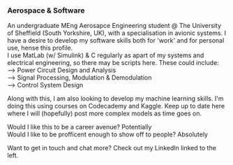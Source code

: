 ### Aerospace & Software

An undergraduate MEng Aerosapce Engineering student @ The University of Sheffield (South Yorkshire, UK), with a specialisation in avionic systems. 
I have a desire to develop my software skills both for 'work' and for personal use, hense this profile.  
I use MatLab (w/ Simulink) & C regularly as apart of my systems and electrical engineering, so there may be scripts here. 
These could include:    
--> Power Circuit Design and Analysis   
--> Signal Processing, Modulation & Demodulation  
--> Control System Design  

Along with this, I am also looking to develop my machine learning skills. I'm doing this using courses on Codecademy and Kaggle. Keep up to date here where I will (hopefully) post more complex models as time goes on.

Would I like this to be a career avenue? Potentially  
Would I like to be profficent enough to show off to people? Absolutely  

Want to get in touch and chat more? Check out my LinkedIn linked to the left. 

<!--
**baileyraven03/baileyraven03** is a ✨ _special_ ✨ repository because its `README.md` (this file) appears on your GitHub profile.

Here are some ideas to get you started:

- 🔭 I’m currently working on ...
- 🌱 I’m currently learning ...
- 👯 I’m looking to collaborate on ...
- 🤔 I’m looking for help with ...
- 💬 Ask me about ...
- 📫 How to reach me: ...
- 😄 Pronouns: ...
- ⚡ Fun fact: ...
-->
